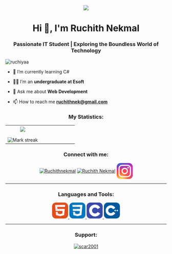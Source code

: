 <p align="center"><picture align="center"><img align="center" src = "https://github.com/7oSkaaa/7oSkaaa/blob/main/Images/about_me.gif?raw=true" width = 75px></picture></p>
<h1 align="center">Hi 👋, I'm Ruchith Nekmal</h1>
<h3 align="center">Passionate IT Student | Exploring the Boundless World of Technology</h3>

<p align="left"> <img src="https://komarev.com/ghpvc/?username=ruchiyaa&label=Profile%20views&color=0e75b6&style=flat" alt="ruchiyaa" /> </p>

- 🌿 I’m currently learning C#

- 🧑‍🎓 I’m an **undergraduate at Esoft**

- 💬 Ask me about **Web Development**

- 📫 How to reach me **ruchithnek@gmail.com**

<h3 align="center">My Statistics:</h3>
<p align="center">
<table align="center">
<tr border="none">
<td width="50%" align="center">

  <img  align="center"  src="https://github-readme-stats.vercel.app/api?username=Ruchiyaa&theme=dark&show_icons=true&count_private=true" width = 800px/>
  <br></br>
  <img  title="🔥 Get streak stats for your profile at git.io/streak-stats" alt="Mark streak" src="https://github-readme-streak-stats.herokuapp.com/?user=Scar110&theme=dark&hide_border=false" /> 
</td>
<td width="50%" align="center">


  </td>
</tr>
</table>

<h3 align="center">Connect with me:</h3>
<p align="center">
<a href="https://l.instagram.com/?u=https%3A%2F%2Fwww.youtube.com%2F%40Stories.of.RuchiYa&e=AT0VTzqsDR4MAZF6AXDR08w9pYF8qCwarM59PuqRb457jEQ-qx8k2pnSNvxeOhn5L1cygJfFz7wGV3dEoLqq2qWg00SbVkXK" target="blank"><img align="center" src="https://static-00.iconduck.com/assets.00/youtube-icon-2048x2048-gedp2icy.png" alt="Ruchithnekmal" height="50" width="50" /></a>
<a href="https://web.facebook.com/ruchith.nekmel" target="blank"><img align="center" src="https://raw.githubusercontent.com/rahuldkjain/github-profile-readme-generator/master/src/images/icons/Social/facebook.svg" alt="Ruchith Nekmal" height="50" width="50" /></a>
<a href="https://www.instagram.com/ruchiya_n" target="blank"><img align="center" src="https://github.com/tandpfun/skill-icons/blob/main/icons/Instagram.svg" alt="Ruchith nekmal" height="50" width="50" /></a>
</p>

---

<h3 align="center">Languages and Tools:</h3>
<p align="center">
<a href="https://www.w3.org/html/" target="_blank" rel="noreferrer"> <img src="https://github.com/tandpfun/skill-icons/blob/main/icons/HTML.svg" alt="html5" width="50" height="50"/> </a>
<a href="https://www.w3schools.com/css/" target="_blank" rel="noreferrer"> <img src="https://github.com/tandpfun/skill-icons/blob/main/icons/CSS.svg" alt="css3" width="50" height="50"/> </a>
<a href="https://www.cprogramming.com/" target="_blank" rel="noreferrer"> <img src="https://github.com/tandpfun/skill-icons/blob/main/icons/C.svg" alt="c" width="50" height="50"/> </a> 
<a href="https://www.w3schools.com/cpp/" target="_blank" rel="noreferrer"> <img src="https://github.com/tandpfun/skill-icons/blob/main/icons/CPP.svg" alt="cplusplus" width="50" height="50"/> </a> 

  </p>

---

<h3 align="center">Support:</h3>
<p align="center"><a href="https://www.buymeacoffee.com/scar2001"> <img align="center" src="https://cdn.buymeacoffee.com/buttons/v2/default-yellow.png" height="50" width="210" alt="scar2001" /></a></p>
